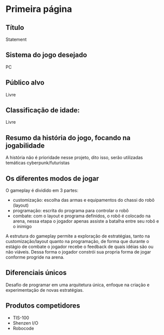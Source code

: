 # Primeira página 

## Título
Statement

## Sistema do jogo desejado
PC

## Público alvo
Livre

## Classificação de idade:
Livre

## Resumo da história do jogo, focando na jogabilidade
A história não é prioridade nesse projeto, dito isso, serão utilizadas temáticas cyberpunk/futuristas 

## Os diferentes modos de jogar
O gameplay é dividido em 3 partes:
- customização: escolha das armas e equipamentos do chassi do robô (layout)
- programação: escrita do programa para controlar o robô
- combate: com o layout e programa definidos, o robô é colocado na arena, nessa etapa o jogador apenas assiste a batalha entre seu robô e o inimigo

A estrutura do gameplay permite a exploração de estratégias, tanto na customização/layout quanto na programação, de forma que durante o estágio de combate o jogador recebe o feedback de quais idéias são ou não viáveis. Dessa forma o jogador constrói sua propria forma de jogar conforme progride na arena.  

## Diferenciais únicos
 Desafio de programar em uma arquitetura única, enfoque na criação e experimentação de novas estratégias.

## Produtos competidores
- TIS-100
- Shenzen I/O
- Robocode
